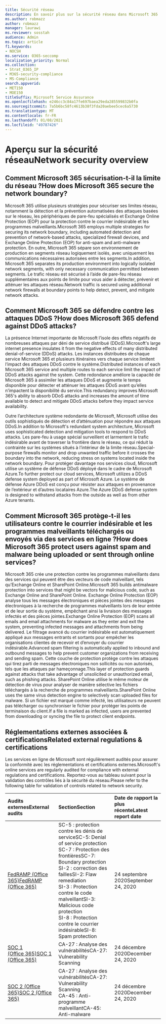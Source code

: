 ```yaml
---
title: Sécurité réseau
description: En savoir plus sur la sécurité réseau dans Microsoft 365
ms.author: robmazz
author: robmazz
manager: laurawi
ms.reviewer: sosstah
audience: Admin
ms.topic: article
f1.keywords:
- NOCSH
ms.service: O365-seccomp
localization_priority: Normal
ms.collection:
- Strat_O365_IP
- M365-security-compliance
- MS-Compliance
search.appverid:
- MET150
- MOE150
titleSuffix: Microsoft Service Assurance
ms.openlocfilehash: e246cc3c84a17fe697baea29eda285599832b0fa
ms.sourcegitcommit: 7a5b6bc58fc4613b38f3fda20aebee5cec6a5730
ms.translationtype: MT
ms.contentlocale: fr-FR
ms.lasthandoff: 01/08/2021
ms.locfileid: "49787426"
---
```

# <a name="network-security-overview"></a><span data-ttu-id="0ba89-103">Aperçu sur la sécurité réseau</span><span class="sxs-lookup"><span data-stu-id="0ba89-103">Network security overview</span></span>

## <a name="how-does-microsoft-365-secure-the-network-boundary"></a><span data-ttu-id="0ba89-104">Comment Microsoft 365 sécurisation-t-il la limite du réseau ?</span><span class="sxs-lookup"><span data-stu-id="0ba89-104">How does Microsoft 365 secure the network boundary?</span></span>

<span data-ttu-id="0ba89-105">Microsoft 365 utilise plusieurs stratégies pour sécuriser ses limites réseau, notamment la détection et la prévention automatisées des attaques basées sur le réseau, les périphériques de pare-feu spécialisés et Exchange Online Protection (EOP) pour la protection contre le courrier indésirable et les programmes malveillants.</span><span class="sxs-lookup"><span data-stu-id="0ba89-105">Microsoft 365 employs multiple strategies for securing its network boundary, including automated detection and prevention of network-based attacks, specialized firewall devices, and Exchange Online Protection (EOP) for anti-spam and anti-malware protection.</span></span> <span data-ttu-id="0ba89-106">En outre, Microsoft 365 sépare son environnement de production en segments réseau logiquement isolés, avec uniquement les communications nécessaires autorisées entre les segments.</span><span class="sxs-lookup"><span data-stu-id="0ba89-106">In addition, Microsoft 365 separates its production environment into logically isolated network segments, with only necessary communication permitted between segments.</span></span> <span data-ttu-id="0ba89-107">Le trafic réseau est sécurisé à l’aide de pare-feu réseau supplémentaires aux points de limite pour vous aider à détecter, prévenir et atténuer les attaques réseau.</span><span class="sxs-lookup"><span data-stu-id="0ba89-107">Network traffic is secured using additional network firewalls at boundary points to help detect, prevent, and mitigate network attacks.</span></span>

## <a name="how-does-microsoft-365-defend-against-ddos-attacks"></a><span data-ttu-id="0ba89-108">Comment Microsoft 365 se défendre contre les attaques DDoS ?</span><span class="sxs-lookup"><span data-stu-id="0ba89-108">How does Microsoft 365 defend against DDoS attacks?</span></span>

<span data-ttu-id="0ba89-109">La présence Internet importante de Microsoft l’isole des effets négatifs de nombreuses attaques par déni de service distribué (DDoS).</span><span class="sxs-lookup"><span data-stu-id="0ba89-109">Microsoft's large internet presence insulates it from the negative effects of many distributed denial-of-service (DDoS) attacks.</span></span> <span data-ttu-id="0ba89-110">Les instances distribuées de chaque service Microsoft 365 et plusieurs itinéraires vers chaque service limitent l’impact des attaques DDoS contre le système.</span><span class="sxs-lookup"><span data-stu-id="0ba89-110">Distributed instances of each Microsoft 365 service and multiple routes to each service limit the impact of DDoS attacks against the system.</span></span> <span data-ttu-id="0ba89-111">Cette redondance améliore la capacité de Microsoft 365 à assimiler les attaques DDoS et augmente le temps disponible pour détecter et atténuer les attaques DDoS avant qu’elles n’impactent la disponibilité du service.</span><span class="sxs-lookup"><span data-stu-id="0ba89-111">This redundancy improves Microsoft 365's ability to absorb DDoS attacks and increases the amount of time available to detect and mitigate DDoS attacks before they impact service availability.</span></span>

<span data-ttu-id="0ba89-112">Outre l’architecture système redondante de Microsoft, Microsoft utilise des outils sophistiqués de détection et d’atténuation pour répondre aux attaques DDoS.</span><span class="sxs-lookup"><span data-stu-id="0ba89-112">In addition to Microsoft's redundant system architecture, Microsoft uses sophisticated detection and mitigation tools to respond to DDoS attacks.</span></span> <span data-ttu-id="0ba89-113">Les pare-feu à usage spécial surveillent et larmentent le trafic indésirable avant de traverser la frontière dans le réseau, ce qui réduit la contrainte sur les systèmes situés à l’intérieur de la limite réseau.</span><span class="sxs-lookup"><span data-stu-id="0ba89-113">Special-purpose firewalls monitor and drop unwanted traffic before it crosses the boundary into the network, reducing stress on systems located inside the network boundary.</span></span> <span data-ttu-id="0ba89-114">Pour protéger davantage nos services cloud, Microsoft utilise un système de défense DDoS déployé dans le cadre de Microsoft Azure.</span><span class="sxs-lookup"><span data-stu-id="0ba89-114">To further protect our cloud services, Microsoft utilizes a DDoS defense system deployed as part of Microsoft Azure.</span></span> <span data-ttu-id="0ba89-115">Le système de défense Azure DDoS est conçu pour résister aux attaques en provenance de l’extérieur et d’autres locataires Azure.</span><span class="sxs-lookup"><span data-stu-id="0ba89-115">The Azure DDoS defense system is designed to withstand attacks from the outside as well as from other Azure tenants.</span></span>

## <a name="how-does-microsoft-365-protect-users-against-spam-and-malware-being-uploaded-or-sent-through-online-services"></a><span data-ttu-id="0ba89-116">Comment Microsoft 365 protège-t-il les utilisateurs contre le courrier indésirable et les programmes malveillants téléchargés ou envoyés via des services en ligne ?</span><span class="sxs-lookup"><span data-stu-id="0ba89-116">How does Microsoft 365 protect users against spam and malware being uploaded or sent through online services?</span></span>

<span data-ttu-id="0ba89-117">Microsoft 365 crée une protection contre les programmes malveillants dans des services qui peuvent être des vecteurs de code malveillant, tels qu’Exchange Online et SharePoint Online.</span><span class="sxs-lookup"><span data-stu-id="0ba89-117">Microsoft 365 builds antimalware protection into services that might be vectors for malicious code, such as Exchange Online and SharePoint Online.</span></span> <span data-ttu-id="0ba89-118">Exchange Online Protection (EOP) analyse tous les messages électroniques et pièces jointes des messages électroniques à la recherche de programmes malveillants lors de leur entrée et de leur sortie du système, empêchant ainsi la livraison des messages infectés et des pièces jointes.</span><span class="sxs-lookup"><span data-stu-id="0ba89-118">Exchange Online Protection (EOP) scans all emails and email attachments for malware as they enter and exit the system, preventing infected messages and attachments from being delivered.</span></span> <span data-ttu-id="0ba89-119">Le filtrage avancé du courrier indésirable est automatiquement appliqué aux messages entrants et sortants pour empêcher les organisations clientes de recevoir et d’envoyer du courrier indésirable.</span><span class="sxs-lookup"><span data-stu-id="0ba89-119">Advanced spam filtering is automatically applied to inbound and outbound messages to help prevent customer organizations from receiving and sending spam.</span></span> <span data-ttu-id="0ba89-120">Cette couche de protection protège contre les attaques qui tirez parti de messages électroniques non sollicités ou non autorisés, tels que les attaques par hameçonnage.</span><span class="sxs-lookup"><span data-stu-id="0ba89-120">This layer of protection guards against attacks that take advantage of unsolicited or unauthorized email, such as phishing attacks.</span></span> <span data-ttu-id="0ba89-121">SharePoint Online utilise le même moteur de détection de virus pour analyser de manière sélective les fichiers téléchargés à la recherche de programmes malveillants.</span><span class="sxs-lookup"><span data-stu-id="0ba89-121">SharePoint Online uses the same virus detection engine to selectively scan uploaded files for malware.</span></span> <span data-ttu-id="0ba89-122">Si un fichier est marqué comme infecté, les utilisateurs ne peuvent pas télécharger ou synchroniser le fichier pour protéger les points de terminaison du client.</span><span class="sxs-lookup"><span data-stu-id="0ba89-122">If a file is marked as infected, users are prevented from downloading or syncing the file to protect client endpoints.</span></span>

## <a name="related-external-regulations--certifications"></a><span data-ttu-id="0ba89-123">Réglementations externes associées & certifications</span><span class="sxs-lookup"><span data-stu-id="0ba89-123">Related external regulations & certifications</span></span>

<span data-ttu-id="0ba89-124">Les services en ligne de Microsoft sont régulièrement audités pour assurer la conformité avec les réglementations et certifications externes.</span><span class="sxs-lookup"><span data-stu-id="0ba89-124">Microsoft's online services are regularly audited for compliance with external regulations and certifications.</span></span> <span data-ttu-id="0ba89-125">Reportez-vous au tableau suivant pour la validation des contrôles liés à la sécurité du réseau.</span><span class="sxs-lookup"><span data-stu-id="0ba89-125">Please refer to the following table for validation of controls related to network security.</span></span>

| <span data-ttu-id="0ba89-126">**Audits externes**</span><span class="sxs-lookup"><span data-stu-id="0ba89-126">**External audits**</span></span> | <span data-ttu-id="0ba89-127">**Section**</span><span class="sxs-lookup"><span data-stu-id="0ba89-127">**Section**</span></span> | <span data-ttu-id="0ba89-128">**Date de rapport la plus récente**</span><span class="sxs-lookup"><span data-stu-id="0ba89-128">**Latest report date**</span></span> |
|:--------------------|:------------|:-----------------------|
| [<span data-ttu-id="0ba89-129">FedRAMP (Office 365)</span><span class="sxs-lookup"><span data-stu-id="0ba89-129">FedRAMP (Office 365)</span></span>](https://compliance.microsoft.com/compliancemanager) | <span data-ttu-id="0ba89-130">SC-5 : protection contre les dénis de service</span><span class="sxs-lookup"><span data-stu-id="0ba89-130">SC-5: Denial of service protection</span></span> <br> <span data-ttu-id="0ba89-131">SC-7 : Protection des frontières</span><span class="sxs-lookup"><span data-stu-id="0ba89-131">SC-7: Boundary protection</span></span> <br> <span data-ttu-id="0ba89-132">SI-2 : correction des failles</span><span class="sxs-lookup"><span data-stu-id="0ba89-132">SI-2: Flaw remediation</span></span> <br> <span data-ttu-id="0ba89-133">SI-3 : Protection contre le code malveillant</span><span class="sxs-lookup"><span data-stu-id="0ba89-133">SI-3: Malicious code protection</span></span> <br> <span data-ttu-id="0ba89-134">SI-8 : Protection contre le courrier indésirable</span><span class="sxs-lookup"><span data-stu-id="0ba89-134">SI-8: Spam protection</span></span> | <span data-ttu-id="0ba89-135">24 septembre 2020</span><span class="sxs-lookup"><span data-stu-id="0ba89-135">September 24, 2020</span></span> |
| [<span data-ttu-id="0ba89-136">SOC 1 (Office 365)</span><span class="sxs-lookup"><span data-stu-id="0ba89-136">SOC 1 (Office 365)</span></span>](https://servicetrust.microsoft.com/ViewPage/MSComplianceGuideV3?command=Download&downloadType=Document&downloadId=90df3f9c-3aaf-4dbf-99d0-ca9f2991721b&tab=7027ead0-3d6b-11e9-b9e1-290b1eb4cdeb&docTab=7027ead0-3d6b-11e9-b9e1-290b1eb4cdeb_SOC_%2F_SSAE_16_Reports) | <span data-ttu-id="0ba89-137">CA-27 : Analyse des vulnérabilités</span><span class="sxs-lookup"><span data-stu-id="0ba89-137">CA-27: Vulnerability Scanning</span></span> | <span data-ttu-id="0ba89-138">24 décembre 2020</span><span class="sxs-lookup"><span data-stu-id="0ba89-138">December 24, 2020</span></span> |
| [<span data-ttu-id="0ba89-139">SOC 2 (Office 365)</span><span class="sxs-lookup"><span data-stu-id="0ba89-139">SOC 2 (Office 365)</span></span>](https://servicetrust.microsoft.com/ViewPage/MSComplianceGuideV3?command=Download&downloadType=Document&downloadId=a73c1738-7892-42b7-acd3-87b6371c53f6&tab=7027ead0-3d6b-11e9-b9e1-290b1eb4cdeb&docTab=7027ead0-3d6b-11e9-b9e1-290b1eb4cdeb_SOC_%2F_SSAE_16_Reports) | <span data-ttu-id="0ba89-140">CA-27 : Analyse des vulnérabilités</span><span class="sxs-lookup"><span data-stu-id="0ba89-140">CA-27: Vulnerability Scanning</span></span> <br> <span data-ttu-id="0ba89-141">CA-45 : Anti-programme malveillant</span><span class="sxs-lookup"><span data-stu-id="0ba89-141">CA-45: Anti-malware</span></span> | <span data-ttu-id="0ba89-142">24 décembre 2020</span><span class="sxs-lookup"><span data-stu-id="0ba89-142">December 24, 2020</span></span> |